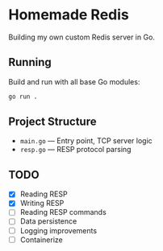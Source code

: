 # Homemade Redis

Building my own custom Redis server in Go.

## Running

Build and run with all base Go modules:

```sh
go run .
```

## Project Structure

- `main.go` — Entry point, TCP server logic
- `resp.go` — RESP protocol parsing

## TODO

- [x] Reading RESP
- [x] Writing RESP
- [ ] Reading RESP commands
- [ ] Data persistence
- [ ] Logging improvements
- [ ] Containerize